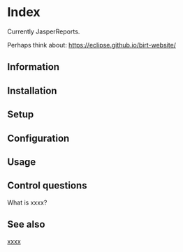 # Index

Currently JasperReports.

Perhaps think about: https://eclipse.github.io/birt-website/

## Information

## Installation

## Setup

## Configuration

## Usage

## Control questions

What is xxxx?

## See also

[xxxx](http://yyyyy)
